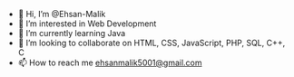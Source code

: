 - 👋 Hi, I’m @Ehsan-Malik
- 👀 I’m interested in Web Development
- 🌱 I’m currently learning Java
- 💞️ I’m looking to collaborate on HTML, CSS, JavaScript, PHP, SQL, C++, C
- 📫 How to reach me ehsanmalik5001@gmail.com

<!---
Ehsan-Malik/Ehsan-Malik is a ✨ special ✨ repository because its `README.md` (this file) appears on your GitHub profile.
You can click the Preview link to take a look at your changes.
--->
